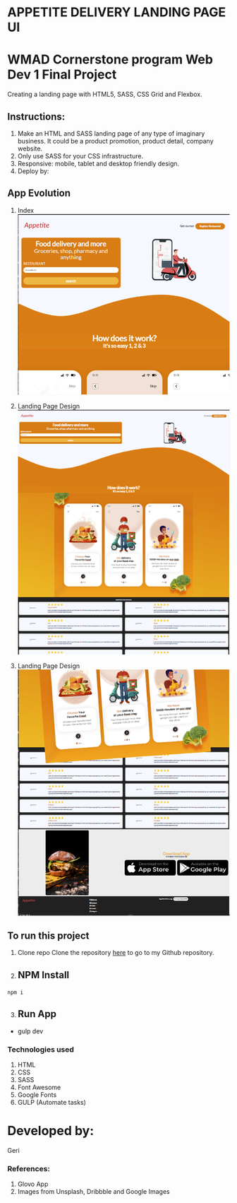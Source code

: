 # APPETITE DELIVERY LANDING PAGE UI

# WMAD Cornerstone program Web Dev 1 Final Project
Creating a landing page with HTML5, SASS, CSS Grid and Flexbox.

## Instructions:
1. Make an HTML and SASS landing page of any type of imaginary business. It could
be a product promotion, product detail, company website.
2. Only use SASS for your CSS infrastructure.
3. Responsive: mobile, tablet and desktop friendly design.
4. Deploy by:

## App Evolution

1.  Index
  ![alt text](./build/img/readme-app1.png "image")

2.  Landing Page Design
  ![alt text](./build/img/readme-app-2.png "image")

3.  Landing Page Design
  ![alt text](./build/img/readme-app-3.png "image")

## To run this project

1. Clone repo
Clone the repository [here]( https://github.com/chicacode/appetite-delivery-app.git) to go to my Github repository.

2. ## NPM Install
`npm i`

3. ## Run App
- gulp dev


### Technologies used

1. HTML
2. CSS
3. SASS
4. Font Awesome
5. Google Fonts
6. GULP (Automate tasks)

# Developed by:
Geri

### References:

1. Glovo App
2. Images from Unsplash, Dribbble and Google Images
